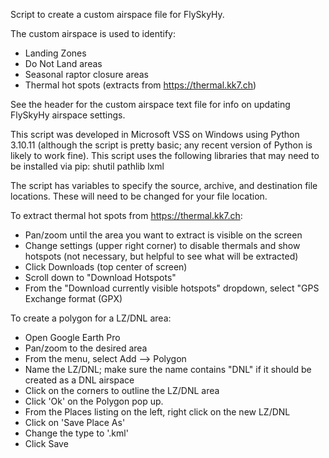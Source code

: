 Script to create a custom airspace file for FlySkyHy.

The custom airspace is used to identify:
 - Landing Zones
 - Do Not Land areas
 - Seasonal raptor closure areas
 - Thermal hot spots (extracts from https://thermal.kk7.ch)

See the header for the custom airspace text file for info on updating FlySkyHy airspace settings.

This script was developed in Microsoft VSS on Windows using Python 3.10.11 (although the script is pretty basic; any recent version of Python is likely to work fine).
This script uses the following libraries that may need to be installed via pip:
   shutil
   pathlib
   lxml

The script has variables to specify the source, archive, and destination file locations.  These will need to be changed for your file location.

To extract thermal hot spots from https://thermal.kk7.ch:
 - Pan/zoom until the area you want to extract is visible on the screen
 - Change settings (upper right corner) to disable thermals and show hotspots (not necessary, but helpful to see what will be extracted)
 - Click Downloads (top center of screen)
 - Scroll down to "Download Hotspots"
 - From the "Download currently visible hotspots" dropdown, select "GPS Exchange format (GPX)

To create a polygon for a LZ/DNL area:
 - Open Google Earth Pro
 - Pan/zoom to the desired area
 - From the menu, select Add --> Polygon
 - Name the LZ/DNL; make sure the name contains "DNL" if it should be created as a DNL airspace
 - Click on the corners to outline the LZ/DNL area
 - Click 'Ok' on the Polygon pop up.
 - From the Places listing on the left, right click on the new LZ/DNL
 - Click on 'Save Place As'
 - Change the type to '.kml'
 - Click Save
